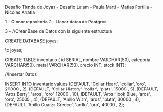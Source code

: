 Desafio Tienda de Joyas - Desafio Latam - 
Paula Marti - Matias Portilla - Nicolas Arratia

1 - Clonar repositorio
2 - Llenar datos de Postgres

3 - //Crear Base de Datos con la siguiente estructura

CREATE DATABASE joyas; 

\c joyas;

CREATE TABLE inventario (
    id SERIAL, 
    nombre VARCHAR(50), 
    categoria VARCHAR(50), 
    metal VARCHAR(50), 
    precio INT, 
    stock INT);

//Insertar Datos 

INSERT INTO inventario values
(DEFAULT, 'Collar Heart', 'collar', 'oro', 20000 , 2), 
(DEFAULT, 'Collar History', 'collar', 'plata', 15000 , 5), 
(DEFAULT, 'Aros Berry', 'aros', 'oro', 12000 , 10),
(DEFAULT, 'Aros Hook Blue', 'aros', 'oro', 25000 , 4), 
(DEFAULT, 'Anillo Wish', 'aros', 'plata', 30000 , 4), 
(DEFAULT, 'Anillo Cuarzo Greece', 'anillo', 'oro', 40000 , 2);
